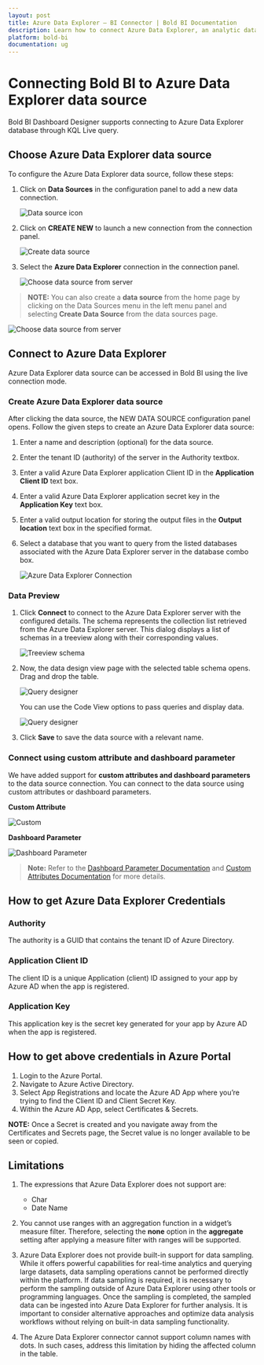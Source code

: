 ```yaml
---
layout: post
title: Azure Data Explorer – BI Connector | Bold BI Documentation
description: Learn how to connect Azure Data Explorer, an analytic data warehouse with Bold BI Cloud & Embedded, and create a data source for widget configuration.
platform: bold-bi
documentation: ug
---
```


# Connecting Bold BI to Azure Data Explorer data source
Bold BI Dashboard Designer supports connecting to Azure Data Explorer database through KQL Live query.

## Choose Azure Data Explorer data source
To configure the Azure Data Explorer data source, follow these steps:
1. Click on **Data Sources** in the configuration panel to add a new data connection.

   ![Data source icon](/static/assets/working-with-datasource/data-connectors/images/common/DataSourcesIcon.png)

2. Click on **CREATE NEW** to launch a new connection from the connection panel.

    ![Create data source](/static/assets/working-with-datasource/data-connectors/images/AzureDataExplorer/DataSource_CreateIcon.png)

3. Select the **Azure Data Explorer** connection in the connection panel.

   ![Choose data source from server](/static/assets/working-with-datasource/data-connectors/images/AzureDataExplorer/ChooseDataSource.png)

> **NOTE:**  You can also create a **data source** from the home page by clicking on the Data Sources menu in the left menu panel and selecting **Create Data Source** from the data sources page.

   ![Choose data source from server](/static/assets/working-with-datasource/data-connectors/images/AzureDataExplorer/ChooseDataSource_Server.png)

## Connect to Azure Data Explorer
Azure Data Explorer data source can be accessed in Bold BI using the live connection mode. 

### Create Azure Data Explorer data source
After clicking the data source, the NEW DATA SOURCE configuration panel opens. Follow the given steps to create an Azure Data Explorer data source:
1. Enter a name and description (optional) for the data source.
2. Enter the tenant ID (authority) of the server in the Authority textbox.
3. Enter a valid Azure Data Explorer application Client ID in the **Application Client ID** text box. 
4. Enter a valid Azure Data Explorer application secret key in the **Application Key** text box.
5. Enter a valid output location for storing the output files in the **Output location** text box in the specified format.
6. Select a database that you want to query from the listed databases associated with the Azure Data Explorer server in the database combo box.

   ![Azure Data Explorer Connection](/static/assets/working-with-datasource/data-connectors/images/AzureDataExplorer/AzureDataExplorer_Connection.png)

### Data Preview
1. Click **Connect** to connect to the Azure Data Explorer server with the configured details.
The schema represents the collection list retrieved from the Azure Data Explorer server. This dialog displays a list of schemas in a treeview along with their corresponding values.

   ![Treeview schema](/static/assets/working-with-datasource/data-connectors/images/AzureDataExplorer/AzureDataExplorer_Treeview_schema.png)

2. Now, the data design view page with the selected table schema opens. Drag and drop the table.

   ![Query designer](/static/assets/working-with-datasource/data-connectors/images/AzureDataExplorer/AzureDataExplorer_Query_Editor.png)

   You can use the Code View options to pass queries and display data.
 
   ![Query designer](/static/assets/working-with-datasource/data-connectors/images/AzureDataExplorer/AzureDataExplorer_CodeView.png)
   

3. Click **Save** to save the data source with a relevant name.

### Connect using custom attribute and dashboard parameter

We have added support for **custom attributes and dashboard parameters** to the data source connection. You can connect to the data source using custom attributes or dashboard parameters.

**Custom Attribute**

![Custom](/static/assets/working-with-datasource/data-connectors/images/AzureDataExplorer/Custom.png)

**Dashboard Parameter**

![Dashboard Parameter](/static/assets/working-with-datasource/data-connectors/images/AzureDataExplorer/Dashboardparameter.png)

>**Note:** Refer to the [Dashboard Parameter Documentation](https://help.boldbi.com/working-with-data-sources/dashboard-parameter/) and [Custom Attributes Documentation](https://help.boldbi.com/working-with-data-sources/configuring-custom-attribute/) for more details.

## How to get Azure Data Explorer Credentials 

### Authority  
The authority is a GUID that contains the tenant ID of Azure Directory.

### Application Client ID 
The client ID is a unique Application (client) ID assigned to your app by Azure AD when the app is registered.

### Application Key 
This application key is the secret key generated for your app by Azure AD when the app is registered.

## How to get above credentials in Azure Portal
1. Login to the Azure Portal.
2. Navigate to Azure Active Directory.
3. Select App Registrations and locate the Azure AD App where you’re trying to find the Client ID and Client Secret Key.
4. Within the Azure AD App, select Certificates & Secrets.

**NOTE:**  Once a Secret is created and you navigate away from the Certificates and Secrets page, the Secret value is no longer available to be seen or copied.

## Limitations 
1. The expressions that Azure Data Explorer does not support are:

   * Char
   * Date Name

2. You cannot use ranges with an aggregation function in a widget’s measure filter. Therefore, selecting the **none** option in the **aggregate** setting after applying a measure filter with ranges will be supported.
3. Azure Data Explorer does not provide built-in support for data sampling. While it offers powerful capabilities for real-time analytics and querying large datasets, data sampling operations cannot be performed directly within the platform. If data sampling is required, it is necessary to perform the sampling outside of Azure Data Explorer using other tools or programming languages. Once the sampling is completed, the sampled data can be ingested into Azure Data Explorer for further analysis. It is important to consider alternative approaches and optimize data analysis workflows without relying on built-in data sampling functionality.
4. The Azure Data Explorer connector cannot support column names with dots. In such cases, address this limitation by hiding the affected column in the table.